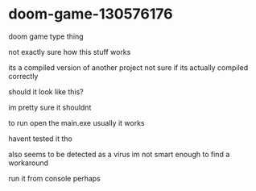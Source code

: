 # doom-game-130576176
doom game type thing

not exactly sure how this stuff works


its a compiled version of another project
not sure if its actually compiled correctly


should it look like this?

im pretty sure it shouldnt

to run open the main.exe
usually it works


havent tested it tho

also seems to be detected as a virus
im not smart enough to find a workaround

run it from console perhaps

